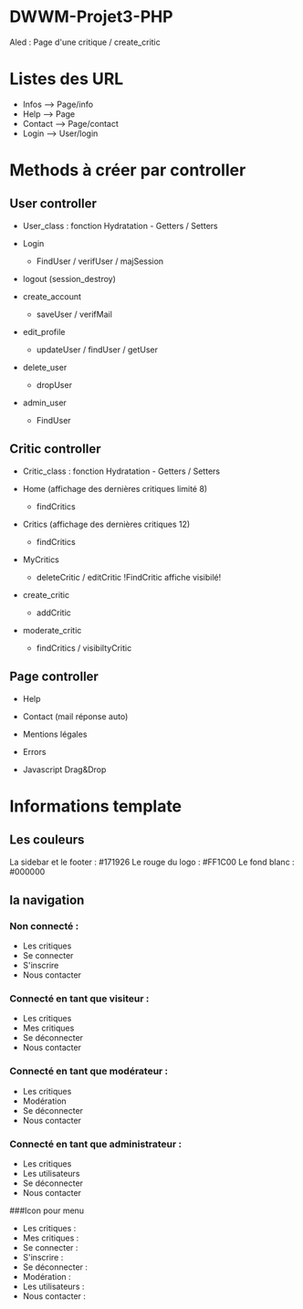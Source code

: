 # DWWM-Projet3-PHP

Aled : Page d'une critique / create_critic
# Listes des URL
- Infos --> Page/info
- Help --> Page
- Contact --> Page/contact
- Login --> User/login
# Methods à créer par controller

## User controller

- User_class : fonction Hydratation - Getters / Setters

- Login
  - FindUser / verifUser / majSession
- logout (session_destroy)
- create_account
  - saveUser / verifMail
- edit_profile
  - updateUser / findUser / getUser
- delete_user
  - dropUser 
- admin_user
  - FindUser

## Critic controller

- Critic_class : fonction Hydratation - Getters / Setters

- Home (affichage des dernières critiques limité 8)
  - findCritics
- Critics (affichage des dernières critiques 12)
  - findCritics
- MyCritics
  - deleteCritic / editCritic
!FindCritic affiche visibilé!
- create_critic
  - addCritic
- moderate_critic
  - findCritics / visibiltyCritic

## Page controller

- Help
- Contact (mail réponse auto)
- Mentions légales
- Errors


- Javascript Drag&Drop


# Informations template

## Les couleurs
La sidebar et le footer :       #171926
Le rouge du logo :              #FF1C00
Le fond blanc :                 #000000

## la navigation
### Non connecté :
 - Les critiques
 - Se connecter
 - S'inscrire
 - Nous contacter

### Connecté en tant que visiteur :
 - Les critiques
 - Mes critiques
 - Se déconnecter
 - Nous contacter

### Connecté en tant que modérateur :
 - Les critiques
 - Modération
 - Se déconnecter
 - Nous contacter

### Connecté en tant que administrateur :
 - Les critiques
 - Les utilisateurs
 - Se déconnecter
 - Nous contacter


###Icon pour menu
- Les critiques :     <i class="far fa-newspaper"></i>
- Mes critiques :     <i class="far fa-sticky-note"></i>
- Se connecter :      <i class="fas fa-user"></i>
- S'inscrire :        <i class="fas fa-sign-in-alt"></i>
- Se déconnecter :    <i class="fas fa-sign-out-alt"></i>
- Modération :        <i class="fas fa-toggle-on"></i>
- Les utilisateurs :  <i class="fas fa-users"></i>
- Nous contacter :    <i class="fas fa-users"></i>
